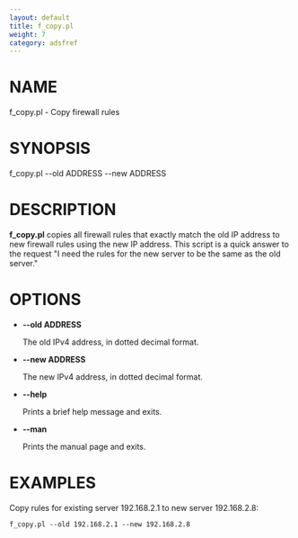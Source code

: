 ```yaml
---
layout: default
title: f_copy.pl
weight: 7
category: adsfref
---
```


# NAME

f\_copy.pl - Copy firewall rules

# SYNOPSIS

f\_copy.pl --old ADDRESS --new ADDRESS

# DESCRIPTION

__f\_copy.pl__ copies all firewall rules that exactly match the old IP address 
to new firewall rules using the new IP address. This script is a quick answer to the 
request "I need the rules for the new server to be the same as the old server."

# OPTIONS

- __\--old ADDRESS__

    The old IPv4 address, in dotted decimal format.

- __\--new ADDRESS__

    The new IPv4 address, in dotted decimal format.

- __\--help__

    Prints a brief help message and exits.

- __\--man__

    Prints the manual page and exits.

# EXAMPLES

Copy rules for existing server 192.168.2.1 to new server 192.168.2.8:

    f_copy.pl --old 192.168.2.1 --new 192.168.2.8


